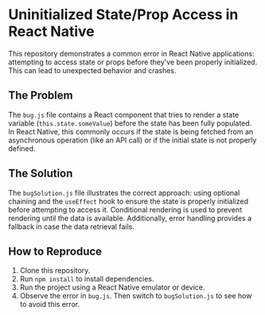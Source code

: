 # Uninitialized State/Prop Access in React Native

This repository demonstrates a common error in React Native applications: attempting to access state or props before they've been properly initialized.  This can lead to unexpected behavior and crashes.

## The Problem

The `bug.js` file contains a React component that tries to render a state variable (`this.state.someValue`) before the state has been fully populated.  In React Native, this commonly occurs if the state is being fetched from an asynchronous operation (like an API call) or if the initial state is not properly defined.

## The Solution

The `bugSolution.js` file illustrates the correct approach: using optional chaining and the `useEffect` hook to ensure the state is properly initialized before attempting to access it.  Conditional rendering is used to prevent rendering until the data is available.  Additionally, error handling provides a fallback in case the data retrieval fails.

## How to Reproduce

1. Clone this repository.
2. Run `npm install` to install dependencies.
3. Run the project using a React Native emulator or device.
4. Observe the error in `bug.js`.  Then switch to `bugSolution.js` to see how to avoid this error.